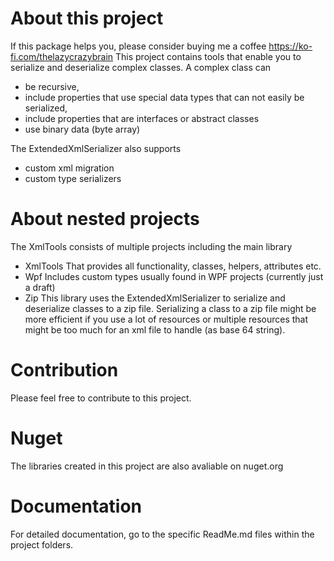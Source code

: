 
# About this project
If this package helps you, please consider buying me a coffee https://ko-fi.com/thelazycrazybrain
This project contains tools that enable you to serialize and deserialize complex classes.
A complex class can 
- be recursive, 
- include properties that use special data types that can not easily be serialized,
- include properties that are interfaces or abstract classes
- use binary data (byte array)

The ExtendedXmlSerializer also supports 
- custom xml migration
- custom type serializers

# About nested projects
The XmlTools consists of multiple projects including the main library
- XmlTools
That provides all functionality, classes, helpers, attributes etc.
- Wpf
Includes custom types usually found in WPF projects (currently just a draft)
- Zip
This library uses the ExtendedXmlSerializer to serialize and deserialize classes to a zip file.
Serializing a class to a zip file might be more efficient if you use a lot of resources or multiple resources that might be too much for an xml file to handle (as base 64 string).

# Contribution
Please feel free to contribute to this project.

# Nuget
The libraries created in this project are also avaliable on nuget.org

# Documentation
For detailed documentation, go to the specific ReadMe.md files within the project folders. 
